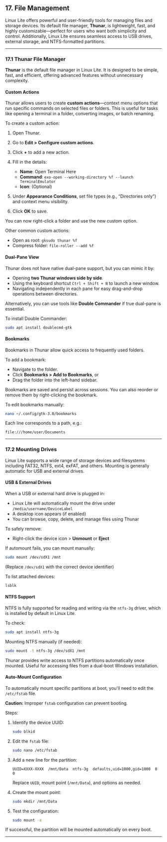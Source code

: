 ## 17. File Management

Linux Lite offers powerful and user-friendly tools for managing files and storage devices. Its default file manager, **Thunar**, is lightweight, fast, and highly customizable—perfect for users who want both simplicity and control. Additionally, Linux Lite ensures seamless access to USB drives, external storage, and NTFS-formatted partitions.

---

### 17.1 Thunar File Manager

**Thunar** is the default file manager in Linux Lite. It is designed to be simple, fast, and efficient, offering advanced features without unnecessary complexity.

#### Custom Actions

Thunar allows users to create **custom actions**—context menu options that run specific commands on selected files or folders. This is useful for tasks like opening a terminal in a folder, converting images, or batch renaming.

To create a custom action:

1. Open Thunar.
2. Go to **Edit > Configure custom actions**.
3. Click **+** to add a new action.
4. Fill in the details:

   * **Name**: Open Terminal Here
   * **Command**: `exo-open --working-directory %f --launch TerminalEmulator`
   * **Icon**: (Optional)
5. Under **Appearance Conditions**, set file types (e.g., “Directories only”) and context menu visibility.
6. Click **OK** to save.

You can now right-click a folder and use the new custom option.

Other common custom actions:

* Open as root: `gksudo thunar %f`
* Compress folder: `file-roller --add %f`

#### Dual-Pane View

Thunar does not have native dual-pane support, but you can mimic it by:

* Opening **two Thunar windows side by side**.
* Using the keyboard shortcut `Ctrl + Shift + N` to launch a new window.
* Navigating independently in each pane for easy drag-and-drop operations between directories.

Alternatively, you can use tools like **Double Commander** if true dual-pane is essential.

To install Double Commander:

```bash
sudo apt install doublecmd-gtk
```

#### Bookmarks

Bookmarks in Thunar allow quick access to frequently used folders.

To add a bookmark:

* Navigate to the folder.
* Click **Bookmarks > Add to Bookmarks**, or
* Drag the folder into the left-hand sidebar.

Bookmarks are saved and persist across sessions. You can also reorder or remove them by right-clicking the bookmark.

To edit bookmarks manually:

```bash
nano ~/.config/gtk-3.0/bookmarks
```

Each line corresponds to a path, e.g.:

```
file:///home/user/Documents
```

---

### 17.2 Mounting Drives

Linux Lite supports a wide range of storage devices and filesystems including FAT32, NTFS, ext4, exFAT, and others. Mounting is generally automatic for USB and external drives.

#### USB & External Drives

When a USB or external hard drive is plugged in:

* Linux Lite will automatically mount the drive under `/media/username/DeviceLabel`
* A desktop icon appears (if enabled)
* You can browse, copy, delete, and manage files using Thunar

To safely remove:

* Right-click the device icon > **Unmount** or **Eject**

If automount fails, you can mount manually:

```bash
sudo mount /dev/sdX1 /mnt
```

(Replace `/dev/sdX1` with the correct device identifier)

To list attached devices:

```bash
lsblk
```

#### NTFS Support

NTFS is fully supported for reading and writing via the `ntfs-3g` driver, which is installed by default in Linux Lite.

To check:

```bash
sudo apt install ntfs-3g
```

Mounting NTFS manually (if needed):

```bash
sudo mount -t ntfs-3g /dev/sdX1 /mnt
```

Thunar provides write access to NTFS partitions automatically once mounted. Useful for accessing files from a dual-boot Windows installation.

#### Auto-Mount Configuration

To automatically mount specific partitions at boot, you'll need to edit the `/etc/fstab` file.

**Caution:** Improper `fstab` configuration can prevent booting.

Steps:

1. Identify the device UUID:

   ```bash
   sudo blkid
   ```

2. Edit the `fstab` file:

   ```bash
   sudo nano /etc/fstab
   ```

3. Add a new line for the partition:

   ```text
   UUID=XXXX-XXXX  /mnt/Data  ntfs-3g  defaults,uid=1000,gid=1000  0  0
   ```

   Replace `UUID`, mount point (`/mnt/Data`), and options as needed.

4. Create the mount point:

   ```bash
   sudo mkdir /mnt/Data
   ```

5. Test the configuration:

   ```bash
   sudo mount -a
   ```

If successful, the partition will be mounted automatically on every boot.

---


